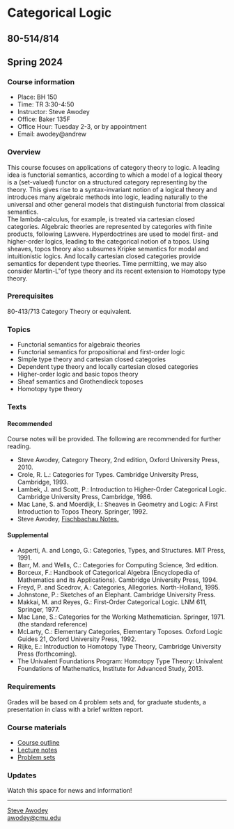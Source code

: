 # Categorical Logic
## 80-514/814
## Spring 2024

### Course information

- Place: BH 150
- Time: TR 3:30-4:50
- Instructor: Steve Awodey
- Office: Baker 135F
- Office Hour: Tuesday 2-3, or by appointment
- Email: awodey@andrew


### Overview
This course focuses on applications of category theory to logic. 
A leading idea is functorial semantics, according to which a model
of a logical theory is a (set-valued) functor on a structured category representing
by the theory. This gives rise to a syntax-invariant notion of a logical theory
and introduces many algebraic methods into logic,  leading naturally to
the universal and other general models that distinguish functorial from
classical semantics.  
The lambda-calculus, for example, is treated via cartesian closed categories. Algebraic theories are represented by categories with finite products, following Lawvere.  Hyperdoctrines are used to model first- and higher-order logics, leading to the categorical notion of a topos.  Using sheaves, topos theory also subsumes Kripke semantics for modal and intuitionistic logics. And locally cartesian closed categories provide semantics for dependent type theories.  Time permitting, we may also consider Martin-L"of type theory and its recent extension to Homotopy type theory.

### Prerequisites
80-413/713 Category Theory or equivalent.

### Topics

- Functorial semantics for algebraic theories
- Functorial semantics for propositional and first-order logic
- Simple type theory and cartesian closed categories
- Dependent type theory and locally cartesian closed categories
- Higher-order logic and basic topos theory
- Sheaf semantics and Grothendieck toposes
- Homotopy type theory

### Texts
#### Recommended

Course notes will be provided. The following are recommended for further reading. 

- Steve Awodey, Category Theory, 2nd edition, Oxford University Press, 2010.
- Crole, R. L.: Categories for Types. Cambridge University Press, Cambridge, 1993.
- Lambek, J. and Scott, P.: Introduction to Higher-Order Categorical Logic. Cambridge University Press, Cambridge, 1986.
- Mac Lane, S. and Moerdijk, I.: Sheaves in Geometry and Logic: A First Introduction to Topos Theory. Springer, 1992.
- Steve Awodey, [Fischbachau Notes.](../fischbachau/)

#### Supplemental

- Asperti, A. and Longo, G.: Categories, Types, and Structures. MIT Press, 1991.
- Barr, M. and Wells, C.: Categories for Computing Science, 3rd edition.
- Borceux, F.: Handbook of Categorical Algebra (Encyclopedia of Mathematics and its Applications). Cambridge University Press, 1994.
- Freyd, P. and Scedrov, A.: Categories, Allegories. North-Holland, 1995.
- Johnstone, P.: Sketches of an Elephant. Cambridge University Press.
- Makkai, M. and Reyes, G.: First-Order Categorical Logic. LNM 611, Springer, 1977.
- Mac Lane, S.: Categories for the Working Mathematician. Springer, 1971. (the standard reference)
- McLarty, C.: Elementary Categories, Elementary Toposes. Oxford Logic Guides 21, Oxford University Press, 1992.
- Rijke, E.: Introduction to Homotopy Type Theory, Cambridge University Press (forthcoming).
- The Univalent Foundations Program: Homotopy Type Theory: Univalent Foundations of Mathematics, Institute for Advanced Study, 2013.

### Requirements

Grades will be based on 4 problem sets and, for graduate students, a presentation in class with a brief written report.

### Course materials

- [Course outline](./outline/)
- [Lecture notes](/catlog/notes/)
- [Problem sets](/catlog/hw/)

### Updates
Watch this space for news and information!
<!---
- We're also using the [course zulip](https://baker.hott.dev/#narrow/stream/31-Categorical-Logic) for announcements and discussion.
- Have a look at the first set of [lecture notes](/catlog/notes/catlog0.pdf) for a review of basic category theory.
- Also check out the course notes from [Fischbachau](../fischbachau/) for a bigger picture.
- The next set of [lecture notes](/catlog/notes/catlogIntro.pdf) is available. It's a brief introduction.
- The [lecture notes](/catlog/notes/catlog1A.pdf) for the first half of Chapter 1 on Algebraic Theories are available. 
- A *DRAFT* of the [lecture notes](/catlog/notes/catlog1B.pdf) for the second half of Chapter 1 on Algebraic Theories is available. 
- A [problem set](/catlog/hw/catloghw1.pdf) for Chapter 1 on Algebraic Theories is available. 
- Added a [course outline](./outline/).
- The notes for Chapter 1 on [algebraic theories](/catlog/notes/catlog1.pdf) are now (as) complete (as they're going to get).
- The first half of the notes on [propositional logic](/catlog/notes/catlog2A.pdf) are now online.
- A [problem set](/catlog/hw/catloghw2.pdf) for Chapter 2 on Propositional Logic is available. 
- The notes on [propositional logic](/catlog/notes/catlog2.pdf) are now complete.
- The third and final [problem set](/catlog/hw/catloghw3.pdf) is online.
- The notes on [lambda-calculus](/catlog/notes/catlog3.pdf) are now complete.
- Students lectures will be in the last 2 weeks of the semester, April 17, 19, 25, and 27.
- The first half of the notes on [lambda-calculus](/catlog/notes/catlog3A.pdf) are now online.


-->

<hr WIDTH="100%">
<div CLASS="bottom"><a href="http://www.andrew.cmu.edu/~awodey/"></a></div>


<p CLASS="bottom"><a href="http://www.andrew.cmu.edu/~awodey/">Steve Awodey</a>
<br><a href="mailto:awodey@cmu.edu">awodey@cmu.edu</a>
